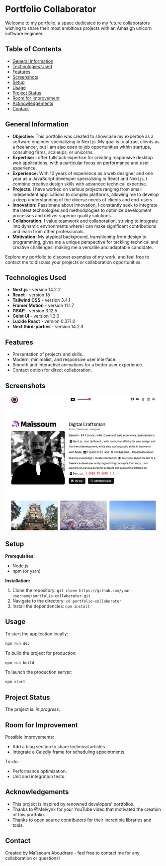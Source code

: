 # Portfolio Collaborator

Welcome to my portfolio, a space dedicated to my future collaborators wishing to share their most ambitious projects with an Amazigh unicorn software engineer.

## Table of Contents

- [General Information](#general-information)
- [Technologies Used](#technologies-used)
- [Features](#features)
- [Screenshots](#screenshots)
- [Setup](#setup)
- [Usage](#usage)
- [Project Status](#project-status)
- [Room for Improvement](#room-for-improvement)
- [Acknowledgements](#acknowledgements)
- [Contact](#contact)

## General Information

- **Objective:** This portfolio was created to showcase my expertise as a software engineer specializing in Next.js. My goal is to attract clients as a freelancer, but I am also open to job opportunities within startups, consulting firms, scaleups, or unicorns.
- **Expertise:** I offer fullstack expertise for creating responsive desktop web applications, with a particular focus on performance and user experience.
- **Experience:** With 10 years of experience as a web designer and one year as a JavaScript developer specializing in React and Next.js, I combine creative design skills with advanced technical expertise.
- **Projects:** I have worked on various projects ranging from small independent applications to complex platforms, allowing me to develop a deep understanding of the diverse needs of clients and end-users.
- **Innovation:** Passionate about innovation, I constantly seek to integrate the latest technologies and methodologies to optimize development processes and deliver superior quality solutions.
- **Collaboration:** I value teamwork and collaboration, striving to integrate into dynamic environments where I can make significant contributions and learn from other professionals.
- **Motivation:** My atypical background, transitioning from design to programming, gives me a unique perspective for tackling technical and creative challenges, making me a versatile and adaptable candidate.

Explore my portfolio to discover examples of my work, and feel free to contact me to discuss your projects or collaboration opportunities.


## Technologies Used

- **Next.js** - version 14.2.2
- **React** - version 18
- **Tailwind CSS** - version 3.4.1
- **Framer Motion** - version 11.1.7
- **GSAP** - version 3.12.5
- **Geist UI** - version 1.3.0
- **Lucide React** - version 0.371.0
- **Next third-parties** - version 14.2.3

## Features

- Presentation of projects and skills.
- Modern, minimalist, and responsive user interface.
- Smooth and interactive animations for a better user experience.
- Contact option for direct collaboration.

## Screenshots

![My portfolio maissoum.dev](https://github.com/maissoumaboudrare/portfolio-maissoum-dev/blob/main/public/assets/preview.png)

## Setup

**Prerequisites:**  
- Node.js
- npm (or yarn)

**Installation:**
1. Clone the repository: `git clone https://github.com/your-username/portfolio-collaborator.git`
2. Navigate to the directory: `cd portfolio-collaborator`
3. Install the dependencies: `npm install`

## Usage

To start the application locally:
```bash
npm run dev
```
To build the project for production:
```bash
npm run build
```
To launch the production server:
```bash
npm start
```

## Project Status

The project is: _in progress_.

## Room for Improvement

Possible improvements:
- Add a blog section to share technical articles.
- Integrate a Caledly frame for scheduling appointments.

To-do:
- Performance optimization.
- Unit and integration tests.

## Acknowledgements

- This project is inspired by renowned developers' portfolios.
- Thanks to @Melvynx for your YouTube video that motivated the creation of this portfolio.
- Thanks to open source contributors for their incredible libraries and tools.

## Contact

Created by Maïssoum Aboudrare - feel free to contact me for any collaboration or questions!
